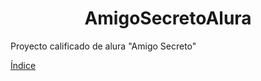 <h1 align="center"> AmigoSecretoAlura </h1>
Proyecto calificado de alura "Amigo Secreto"

[Índice](#índice)
